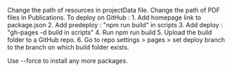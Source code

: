 Change the path of resources in projectData file.
Change the path of PDF files in Publications. 
To deploy on GitHub : 
	1. Add homepage link to package.json
	2. Add predeploy : "npm run build" in scripts
	3. Add deploy : "gh-pages -d build in scripts"
	4. Run npm run build
	5. Upload the build folder to a GitHub repo.
	6. Go to repo settings > pages > set deploy branch to the branch on which build folder exists. 

Use --force to install any more packages.
